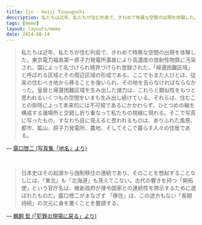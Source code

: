```yaml
---
title: Iju - Keiji Tsuyuguchi
description: 私たちは近年、私たちが住む列島で、きわめて特異な空間の出現を体験した。東京電力福島第一原子力発電所事故により高濃度の放射性物質に汚染され、国によって名づけられ境界づけられ登録された、「帰還困難区域」と呼ばれる区域とその周辺区域の形成である。ここでもまた人びとは、従来の住むべき地から移ることを強いられ、その地を去らなければならなかった。皇居と帰還困難区域を生み出した諸力は、これらと類似性をもつと思われるいくつもの空間をいまも生み出し続けている。それらは、住むことの排除によって本来的には不可視であるにかかわらず、ひとつめの軸を構成する諸場所と交錯し折り重なって私たちの視線に現れる。そこで写真に写ったもの、すなわち目に見えると思われるものは、ありふれた風景、都市、鉱山、原子力発電所、農地、そしてそこで暮らす人々の住居である。
tags: [memo]
layout: layouts/memo
date: 2024-08-14
---
```


> 私たちは近年、私たちが住む列島で、きわめて特異な空間の出現を体験した。東京電力福島第一原子力発電所事故により高濃度の放射性物質に汚染され、国によって名づけられ境界づけられ登録された、「帰還困難区域」と呼ばれる区域とその周辺区域の形成である。ここでもまた人びとは、従来の住むべき地から移ることを強いられ、その地を去らなければならなかった。皇居と帰還困難区域を生み出した諸力は、これらと類似性をもつと思われるいくつもの空間をいまも生み出し続けている。それらは、住むことの排除によって本来的には不可視であるにかかわらず、ひとつめの軸を構成する諸場所と交錯し折り重なって私たちの視線に現れる。そこで写真に写ったもの、すなわち目に見えると思われるものは、ありふれた風景、都市、鉱山、原子力発電所、農地、そしてそこで暮らす人々の住居である。

— [露口啓二 (写真集「地名」より)][1]

[1]: https://www.fremen.biz/iju.html

<br />

> 日本史はその起源から強制移住の連続であり、そのことを想起することなしには、「東北」も「北海道」も見えてこない。古代の響きを持つ「開拓使」という官庁名は、維新政府が律令国家との連続性を誇示するために選ばれたものだ。露口啓二がまなざす 「移住」は、この途方もない「長期持続」の次元に身を置くことを要請する。

— [鵜飼 哲 (「犯罪の現場に戻る」より)][2]

[2]: http://www.akaaka.com/publishing/KeijiTsuyuguchi-migration.html
